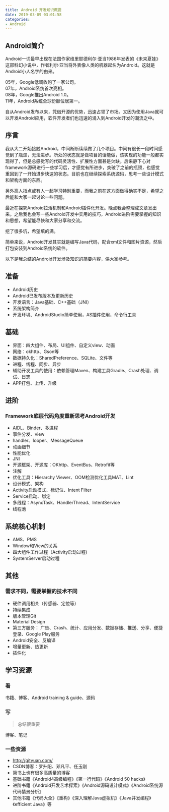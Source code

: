 ```yaml
---
title: Android 开发知识概要
date: 2019-03-09 03:01:58
categories: 
- Android
---
```


## Android简介

Android一词最早出现在法国作家维里耶德利尔·亚当1986年发表的《未来夏娃》这部科幻小说中，作者利尔·亚当将外表像人类的机器起名为Android。这就是Android小人名字的由来。

05年，Google低调收购了一家公司。  
07年，Android系统首次亮相。  
08年，Google推出Android 1.0。  
11年，Android系统全球份额位居第一。  

自从Android发布以来，凭借开源的优势，迅速占领了市场。又因为使用Java就可以开发Android应用，软件开发者们也迅速的涌入到Android开发的潮流之中。

## 序言

我从大二开始接触Android，中间断断续续做了几个项目。中间有很长一段时间感觉到了瓶颈，无法进步。所处的状态就是做项目的话能做，该实现的功能一般都实现得了，但是总感觉写的代码灵活性、扩展性方面甚是欠缺。后来静下心对framework源码进行一些学习后，才感觉有所进步，突破了之前的瓶颈，也感觉重回到了一开始进步快速的状态。目前也在继续探索系统源码，思考一些设计模式和架构方面的东西。

另外高人指点或有人一起学习特别重要，而我之前在这方面做得确实不足，希望之后能和大家一起讨论一些问题。

最近在探究Android拉活机制和Android插件化开发。晚点我会整理成文章发出来。之后我也会写一些Android开发中实用的技巧，Android进阶需要掌握的知识和思想，希望能尽快和大家分享和交流。 

挖了很多坑，希望填的满。

简单来说，Android开发其实就是编写Java代码，配合xml文件和图片资源，然后打包安装到Android系统的软件。  

以下是我总结的Android开发涉及知识的简要内容，供大家参考。


## 准备

- Android历史  
- Android已发布版本及更新历史
- 开发语言：Java基础、C++基础（JNI）  
- 系统架构简介
- 开发环境、AndroidStudio简单使用，AS插件使用，命令行工具

## 基础

- 界面：四大组件、布局、UI组件、自定义view、动画
- 网络：okhttp、Gson等
- 数据持久化：SharedPreference、SQLite、文件等
- 进程、线程、同步、异步
- 辅助开发工具的使用：依赖管理Maven、构建工具Gradle、Crash处理、调试、日志
- APP打包、上传、升级

## 进阶
### Framework底层代码角度重新思考Android开发

- AIDL、Binder、多进程
- 事件分发、view
- handler、looper、MessageQueue
- 动画细节
- 性能优化
- JNI
- 开源框架、开源库：OKhttp、EventBus、Retrofit等
- 注解
- 优化工具：Hierarchy Viewer、OOM检测优化工具MAT、Lint
- 设计模式、架构
- Activity启动模式、标记位、Intent Filter
- Service启动、绑定
- 多线程：AsyncTask、HandlerThread、IntentService
- 线程池

## 系统核心机制

- AMS、PMS
- Window和View的关系
- 四大组件工作过程（Activity启动过程)
- SystemServer启动过程

## 其他
### 需求不同，需要掌握的技术不同

- 硬件调用相关（传感器、定位等）
- 持续集成
- 版本管理Git
- Material Design
- 第三方服务：
广告、Crash、统计、应用分发、数据存储、推送、分享、便捷登录、Google Play服务
- Android安全、反编译
- 增量更新、热更新
- 插件化

## 学习资源

### 看  
书籍、博客、Android training & guide、源码

### 写

> 总结很重要

博客、笔记

### 一些资源

- http://gityuan.com/  
- CSDN博客：罗升阳、邓凡平、任玉刚
- 简书上也有很多高质量的博客
- 基础书籍《Android4高级编程》《第一行代码》《Android 50 hacks》
- 进阶书籍《Android开发艺术探索》《Android源码设计模式》《Android系统源代码情景分析》
- 其他书籍《代码大全》《重构》《深入理解Java虚拟机》《Java并发编程》《efficient Java》等